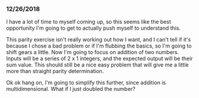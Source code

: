 ### 12/26/2018

I have a lot of time to myself coming up, so this seems like the best opportunity I'm going to get to actually push myself to understand this.

This parity exercise isn't really working out how I want, and I can't tell if it's because I chose a bad problem or if I'm flubbing the basics, so I'm going to shift gears a little. Now I'm going to focus on addition of two numbers. Inputs will be a series of 2 x 1 integers, and the expected output will be their sum value. This should still be a nice easy problem that will give me a little more than straight parity determination.

Ok ok hang on, I'm going to simplify this further, since addition is multidimensional. What if I just doubled the number?